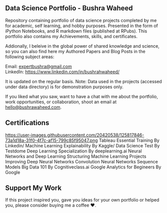 ## Data Science Portfolio - Bushra Waheed

Repository containing portfolio of data science projects completed by me for academic, self learning, and hobby purposes. Presented in the form of iPython Notebooks, and R markdown files (published at RPubs). This portfolio also contains my Achievements, skills, and certificates. 

Addionally, I beleive in the global power of shared knowledge and science, so you can also find here my Authored Papers and Blog Posts in the following subject areas:

Email: expertbushra@gmail.com \
LinkedIn: https://www.linkedin.com/in/bushrahwaheed/

It is updated on the regular basis.
Note: Data used in the projects (accessed under data directory) is for demonstration purposes only.

If you liked what you saw, want to have a chat with me about the portfolio, work opportunities, or collaboration, shoot an email at hello@bushrawaheed.com.

## Certifications
https://user-images.githubusercontent.com/20420538/125817846-73a1d18a-31f0-4f7c-af15-799c85f95047.png
Tableau Essential Training By Linkedin/
Machine Learning Explainability By Kaggle/
Data Science Test By Testdome
Deep Learning Specialization By deeplearning.ai
Neural Networks and Deep Learning
Structuring Machine Learning Projects
Improving Deep Neural Networks
Convolution Neural Networks
Sequence Models
Big Data 101 By Cognitiveclass.ai
Google Analytics for Begineers By Google

## Support My Work
If this project inspired you, gave you ideas for your own portfolio or helped you, please consider buying me a coffee ❤️.
